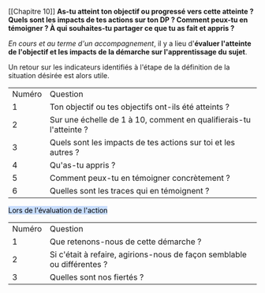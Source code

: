 
[[Chapitre 10]]
**As-tu atteint ton objectif ou progressé vers cette atteinte ? 
Quels sont les impacts de tes actions sur ton DP ? 
Comment peux-tu en témoigner ? 
À qui souhaites-tu partager ce que tu as fait et appris ?**


*En cours et au terme d'un accompagnement*, il y a lieu d'**évaluer l'atteinte de l'objectif et les impacts de la démarche sur l'apprentissage du sujet**.

Un retour sur les indicateurs identifiés à l'étape de la définition de la situation désirée est alors utile.

|   |   |
|---|---|
|Numéro|Question|
|1|Ton objectif ou tes objectifs ont-ils été atteints ?|
|2|Sur une échelle de 1 à 10, comment en qualifierais-tu l'atteinte ?|
|3|Quels sont les impacts de tes actions sur toi et les autres ?|
|4|Qu'as-tu appris ?| 
|5|Comment peux-tu en témoigner concrètement ?|
|6|Quelles sont les traces qui en témoignent ?|

<mark style="background: #ADCCFFA6;">Lors de l'évaluation de l'action</mark>

|   |   |
|---|---|
|Numéro|Question|
|1|Que retenons-nous de cette démarche ?|
|2|Si c'était à refaire, agirions-nous de façon semblable ou différentes ?|
|3|Quelles sont nos fiertés ?|

